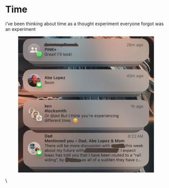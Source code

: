 # Time

i’ve been thinking about time as a thought experiment everyone forgot was an experiment

<figure><img src="../../../.gitbook/assets/image (55).png" alt=""><figcaption></figcaption></figure>

\
